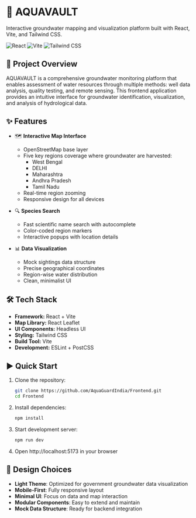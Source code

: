 # 🌊 AQUAVAULT

Interactive groundwater mapping and visualization platform built with React, Vite, and Tailwind CSS.

![React](https://img.shields.io/badge/React-61DAFB?style=flat-square&logo=react&logoColor=black)
![Vite](https://img.shields.io/badge/Vite-646CFF?style=flat-square&logo=vite&logoColor=white)
![Tailwind CSS](https://img.shields.io/badge/Tailwind_CSS-38B2AC?style=flat-square&logo=tailwind-css&logoColor=white)

## 🎯 Project Overview

AQUAVAULT is a comprehensive groundwater monitoring platform that enables assessment of water resources through multiple methods: well data analysis, quality testing, and remote sensing. This frontend application provides an intuitive interface for groundwater identification, visualization, and analysis of hydrological data.

## ✨ Features

- 🗺️ **Interactive Map Interface**

  - OpenStreetMap base layer
  - Five key regions coverage where groundwater are harvested:
    - West Bengal 
    - DELHI
    - Maharashtra 
    - Andhra Pradesh
    - Tamil Nadu
  - Real-time region zooming
  - Responsive design for all devices

- 🔍 **Species Search**

  - Fast scientific name search with autocomplete
  - Color-coded region markers
  - Interactive popups with location details

- 📊 **Data Visualization**
  - Mock sightings data structure
  - Precise geographical coordinates
  - Region-wise water distribution
  - Clean, minimalist UI

## 🛠️ Tech Stack

- **Framework:** React + Vite
- **Map Library:** React Leaflet
- **UI Components:** Headless UI
- **Styling:** Tailwind CSS
- **Build Tool:** Vite
- **Development:** ESLint + PostCSS

## ▶️ Quick Start

1. Clone the repository:

   ```bash
   git clone https://github.com/AquaGuardIndia/Frontend.git
   cd Frontend
   ```

2. Install dependencies:

   ```bash
   npm install
   ```

3. Start development server:

   ```bash
   npm run dev
   ```

4. Open http://localhost:5173 in your browser

## 🎨 Design Choices

- **Light Theme**: Optimized for government groundwater data visualization
- **Mobile-First**: Fully responsive layout
- **Minimal UI**: Focus on data and map interaction
- **Modular Components**: Easy to extend and maintain
- **Mock Data Structure**: Ready for backend integration
